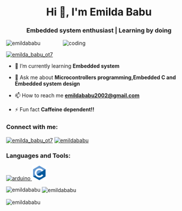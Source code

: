 <h1 align="center">Hi 👋, I'm Emilda Babu</h1>
<h3 align="center">Embedded system enthusiast | Learning by doing</h3>
<img align="right" alt="coding" width="350" src="[https://iconscout.com/lottie-animation/female-web-developer-4563721_3817229"](https://www.google.com/imgres?q=gif%20for%20women%20programmer&imgurl=https%3A%2F%2Fmedia.tenor.com%2FIF2JdxzmyN4AAAAj%2Fcoding-girl.gif&imgrefurl=https%3A%2F%2Ftenor.com%2Fview%2Fcoding-girl-gif-2332171326726785246&docid=RD5pEjQYneaF0M&tbnid=vcOKkCyDugig2M&vet=12ahUKEwjtsoX95fWLAxW-1DgGHT2yKRgQM3oECB0QAA..i&w=200&h=150&hcb=2&ved=2ahUKEwjtsoX95fWLAxW-1DgGHT2yKRgQM3oECB0QAA)">
<p align="left"> <img src="https://komarev.com/ghpvc/?username=emildababu&label=Profile%20views&color=0e75b6&style=flat" alt="emildababu" /> </p>

<p align="left"> <a href="https://twitter.com/emilda_babu_ot7" target="blank"><img src="https://img.shields.io/twitter/follow/emilda_babu_ot7?logo=twitter&style=for-the-badge" alt="emilda_babu_ot7" /></a> </p>

- 🌱 I’m currently learning **Embedded system**

- 💬 Ask me about **Microcontrollers programming,Embedded C and Embedded system design**

- 📫 How to reach me **emildababu2002@gmail.com**

- ⚡ Fun fact **Caffeine dependent!!**

<h3 align="left">Connect with me:</h3>
<p align="left">
<a href="https://twitter.com/emilda_babu_ot7" target="blank"><img align="center" src="https://raw.githubusercontent.com/rahuldkjain/github-profile-readme-generator/master/src/images/icons/Social/twitter.svg" alt="emilda_babu_ot7" height="30" width="40" /></a>
<a href="https://linkedin.com/in/emildababu" target="blank"><img align="center" src="https://raw.githubusercontent.com/rahuldkjain/github-profile-readme-generator/master/src/images/icons/Social/linked-in-alt.svg" alt="emildababu" height="30" width="40" /></a>
</p>

<h3 align="left">Languages and Tools:</h3>
<p align="left"> <a href="https://www.arduino.cc/" target="_blank" rel="noreferrer"> <img src="https://cdn.worldvectorlogo.com/logos/arduino-1.svg" alt="arduino" width="40" height="40"/> </a> <a href="https://www.cprogramming.com/" target="_blank" rel="noreferrer"> <img src="https://raw.githubusercontent.com/devicons/devicon/master/icons/c/c-original.svg" alt="c" width="40" height="40"/> </a> </p>

<p><img align="left" src="https://github-readme-stats.vercel.app/api/top-langs?username=emildababu&show_icons=true&locale=en&layout=compact" alt="emildababu" /></p>

<p>&nbsp;<img align="center" src="https://github-readme-stats.vercel.app/api?username=emildababu&show_icons=true&locale=en" alt="emildababu" /></p>

<p><img align="center" src="https://github-readme-streak-stats.herokuapp.com/?user=emildababu&" alt="emildababu" /></p>
